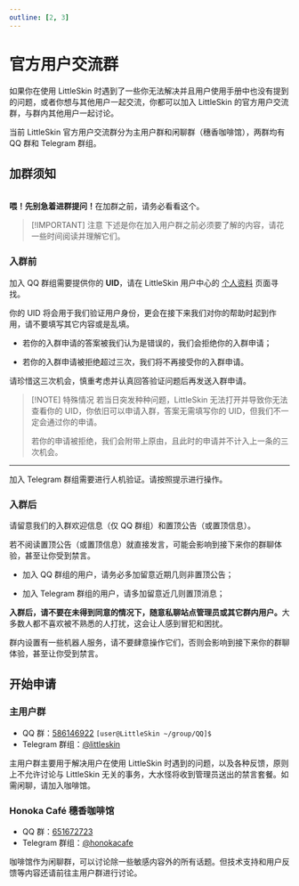 ```yaml
---
outline: [2, 3]
---
```


<script setup>
import { faUser } from '@fortawesome/free-solid-svg-icons'
</script>

# 官方用户交流群

如果你在使用 LittleSkin 时遇到了一些你无法解决并且用户使用手册中也没有提到的问题，或者你想与其他用户一起交流，你都可以加入 LittleSkin 的官方用户交流群，与群内其他用户一起讨论。

当前 LittleSkin 官方用户交流群分为主用户群和闲聊群（穗香咖啡馆），两群均有 QQ 群和 Telegram 群组。

## 加群须知

<br />
<NCard title="👀 寻求帮助的正确姿势" link="./problems">
<strong>喂！先别急着进群提问！</strong>在加群之前，请务必看看这个。
</NCard>

> [!IMPORTANT] 注意
> 下述是你在加入用户群之前必须要了解的内容，请花一些时间阅读并理解它们。

### 入群前

加入 QQ 群组需要提供你的 **UID**，请在 LittleSkin 用户中心的 [<BSSection><FA :icon="faUser" /> 个人资料</BSSection>](https://littleskin.cn/user/profile) 页面寻找。

你的 UID 将会用于我们验证用户身份，更会在接下来我们对你的帮助时起到作用，请不要填写其它内容或是乱填。

- 若你的入群申请的答案被我们认为是错误的，我们会拒绝你的入群申请；

- 若你的入群申请被拒绝超过三次，我们将不再接受你的入群申请。
  
请珍惜这三次机会，慎重考虑并认真回答验证问题后再发送入群申请。

> [!NOTE] 特殊情况
> 若当日突发种种问题，LittleSkin 无法打开并导致你无法查看你的 UID，你依旧可以申请入群，答案无需填写你的 UID，但我们不一定会通过你的申请。
>
> 若你的申请被拒绝，我们会附带上原由，且此时的申请并不计入上一条的三次机会。

---

加入 Telegram 群组需要进行人机验证。请按照提示进行操作。

### 入群后

请留意我们的入群欢迎信息（仅 QQ 群组）和置顶公告（或置顶信息）。

若不阅读置顶公告（或置顶信息）就直接发言，可能会影响到接下来你的群聊体验，甚至让你受到禁言。

- 加入 QQ 群组的用户，请务必多加留意近期几则非置顶公告；

- 加入 Telegram 群组的用户，请多加留意近几则置顶消息；

<strong>入群后，请不要在未得到同意的情况下，随意私聊站点管理员或其它群内用户。</strong>大多数人都不喜欢被不熟悉的人打扰，这会让人感到冒犯和困扰。

群内设置有一些机器人服务，请不要肆意操作它们，否则会影响到接下来你的群聊体验，甚至让你受到禁言。

## 开始申请

### 主用户群

- QQ 群：[586146922](https://jq.qq.com/?_wv=1027&k=5uVljsY) `[user@LittleSkin ~/group/QQ]$`
- Telegram 群组：[@littleskin](https://t.me/littleskin)

主用户群主要用于解决用户在使用 LittleSkin 时遇到的问题，以及各种反馈，原则上不允许讨论与 LittleSkin 无关的事务，大水怪将收到管理员送出的禁言套餐。如需闲聊，请加入咖啡馆。

### Honoka Café 穗香咖啡馆

- QQ 群：[651672723](https://jq.qq.com/?_wv=1027&k=3S0sYT6C)
- Telegram 群组：[@honokacafe](https://t.me/honokacafe)

咖啡馆作为闲聊群，可以讨论除一些敏感内容外的所有话题。但技术支持和用户反馈等内容还请前往主用户群进行讨论。
